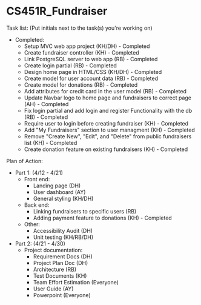 # CS451R_Fundraiser

Task list: (Put initials next to the task(s) you're working on)
- Completed:
   - Setup MVC web app project (KH/DH) - Completed
   - Create fundraiser controller (KH) - Completed
   - Link PostgreSQL server to web app (RB) - Completed
   - Create login partial (RB) - Completed
   - Design home page in HTML/CSS (KH/DH) - Completed
   - Create model for user account data (RB) - Completed
   - Create model for donations (RB) - Completed
   - Add attributes for credit card in the user model (RB) - Completed
   - Update Navbar logo to home page and fundraisers to correct page (AH) - Completed
   - Fix login partial and add login and register Functionality with the db (RB) - Completed
   - Require user to login before creating fundraiser (KH) - Completed
   - Add "My Fundraisers" section to user managment (KH) - Completed
   - Remove "Create New", "Edit", and "Delete" from public fundraisers list (KH) - Completed
   - Create donation feature on existing fundraisers (KH) - Completed


Plan of Action:
- Part 1: (4/12 - 4/21)
   - Front end:
      - Landing page (DH)
      - User dashboard (AY)
      - General styling (KH/DH)
   - Back end:
      - Linking fundraisers to specific users (RB)
      - Adding payment feature to donations (KH) - Completed
   - Other:
      - Accessibility Audit (DH)
      - Unit testing (KH/RB/DH)
- Part 2: (4/21 - 4/30)
   - Project documentation:
      - Requirement Docs (DH)
      - Project Plan Doc (DH)
      - Architecture (RB)
      - Test Documents (KH)
      - Team Effort Estimation (Everyone)
      - User Guide (AY)
      - Powerpoint (Everyone)

